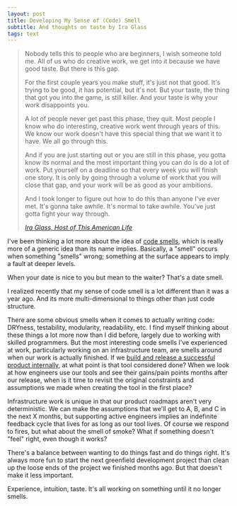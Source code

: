 ```yaml
---
layout: post
title: Developing My Sense of (Code) Smell
subtitle: And thoughts on taste by Ira Glass
tags: text
---
```


> Nobody tells this to people who are beginners, I wish someone told me. All of us who do creative work, we get into it because we have good taste. But there is this gap.
>
> For the first couple years you make stuff, it's just not that good. It's trying to be good, it has potential, but it's not. But your taste, the thing that got you into the game, is still killer. And your taste is why your work disappoints you.
>
> A lot of people never get past this phase, they quit. Most people I know who do interesting, creative work went through years of this. We know our work doesn't have this special thing that we want it to have. We all go through this.
>
> And if you are just starting out or you are still in this phase, you gotta know its normal and the most important thing you can do is do a lot of work. Put yourself on a deadline so that every week you will finish one story. It is only by going through a volume of work that you will close that gap, and your work will be as good as your ambitions.
>
> And I took longer to figure out how to do this than anyone I've ever met. It's gonna take awhile. It's normal to take awhile. You've just gotta fight your way through.
>
> <footer><cite><a href="https://www.youtube.com/watch?v=BI23U7U2aUY" target="_blank">Ira Glass, Host of This American Life</a></cite></footer>

I've been thinking a lot more about the idea of
<a href="http://martinfowler.com/bliki/CodeSmell.html" target="_blank">code smells</a>,
which is really more of a generic idea than its name implies.  Basically, a "smell"
occurs when something "smells" wrong; something at the surface appears to imply a fault at deeper levels.

When your date is nice to you but mean to the waiter?  That's a date smell.

I realized recently that my sense of code smell is a lot different than it was a year ago.
And its more multi-dimensional to things other than just code structure.

There are some obvious smells when it comes to actually writing code: DRYness,
testability, modularity, readability, etc.  I find myself thinking about these
things a lot more now than I did before, largely due to working with skilled programmers.
But the most interesting code smells I've experienced at work, particularly working
on an infrastructure team, are smells around when our work is actually finished.
If we <a href="https://codeascraft.com/2015/02/02/transitioning-to-scss-at-scale/" target="_blank">build and release a successful product internally</a>,
at what point is that tool considered done?  When we look at how engineers use our tools
and see their gains/pain points months after our release, when is it time to revisit
the original constraints and assumptions we made when creating the tool in the first place?

Infrastructure work is unique in that our product roadmaps aren't very deterministic.
We can make the assumptions that we'll get to A, B, and C in the next X months,
but supporting active engineers implies an indefinite feedback cycle that lives
for as long as our tool lives.  Of course we respond to fires, but what about the
smell of smoke?  What if something doesn't "feel" right, even though it works?

There's a balance between wanting to do things fast and do things right. It's
always more fun to start the next greenfield development project than clean up
the loose ends of the project we finished months ago.  But that doesn't make it
less important.

Experience, intuition, taste.  It's all working on something until it no longer smells.
